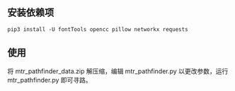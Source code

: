 ## 安装依赖项
```
pip3 install -U fontTools opencc pillow networkx requests
```

## 使用
将 mtr_pathfinder_data.zip 解压缩，编辑 mtr_pathfinder.py 以更改参数，运行 mtr_pathfinder.py 即可寻路。
